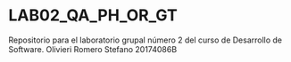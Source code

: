 # LAB02_QA_PH_OR_GT
Repositorio para el laboratorio grupal número 2 del curso de Desarrollo de Software.
Olivieri Romero Stefano 20174086B
